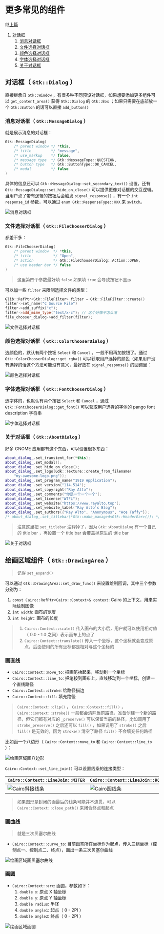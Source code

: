 # 更多常见的组件

继[上篇](./02.一些常见的组件.md)

1. [对话框](#对话框-gtkdialog-)
   1. [消息对话框](#消息对话框-gtkmessagedialog-)
   1. [文件选择对话框](#文件选择对话框-gtkfilechooserdialog-)
   1. [颜色选择对话框](#颜色选择对话框-gtkcolorchooserdialog-)
   1. [字体选择对话框](#字体选择对话框-gtkfontchooserdialog-)
   1. [关于对话框](#关于对话框-gtkaboutdialog-)

## 对话框（ `Gtk::Dialog` ）

直接继承自 `Gtk::Window` ，有很多种不同预设对话框，如果想要添加更多组件可以 `get_content_area()` 获得 `Gtk::Dialog` 的 `Gtk::Box` ；如果只需要在底部放一个 `Gtk::Button` 的话可以直接 `add_button()`

### 消息对话框（ `Gtk::MessageDialog` ）

就是展示消息的对话框：

```c++
Gtk::MessageDialog(
    /* parent window */ *this,
    /* title         */ "message",
    /* use_markup    */ false,
    /* message type  */ Gtk::MessageType::QUESTION,
    /* button type   */ Gtk::ButtonType::OK_CANCEL,
    /* modal         */ false
)
```

具体的信息还可以 `Gtk::MessageDialog::set_secondary_text()` 设置，还有 `Gtk::MessageDialog::set_hide_on_close()` 可以提供更像对话框的交互逻辑。当用户点了带有逻辑的按钮后会触发 `signal_response()` ，有一个 `int response_id` 参数，可以通过 `enum Gtk::ResponseType::XXX` 来 `switch`。

![消息对话框](../imgs/gtkmm4-message_dialog.gif "消息对话框")

### 文件选择对话框（ `Gtk::FileChooserDialog` ）

都差不多：

```c++
Gtk::FileChooserDialog(
    /* parent window  */ *this,
    /* title          */ "Open",
    /* action         */ Gtk::FileChooserDialog::Action::OPEN,
    /* use header bar */ false
)
```

> 这里第四个参数最好填 `false` 如果填 `true` 会导致按钮不显示

可以加一些 `filter` 来限制选择文件的类型：

```c++
Glib::RefPtr<Gtk::FileFilter> filter = Gtk::FileFilter::create()
filter->set_name("C Source File")
filter->add_suffix("c");
filter->add_mime_type("text/x-c"); // 这个好像不怎么准
file_chooser_dialog->add_filter(filter);
```

![文件选择对话框](../imgs/gtkmm4-file_chooser_dialog.gif "文件选择对话框")

### 颜色选择对话框（ `Gtk::ColorChooserDialog` ）

选颜色的，默认有两个按钮 `Select` 和 `Cancel` ，一般不用再加按钮了。通过 `Gtk::ColorChooserDialog::get_rgba()` 可以获取用户选择的颜色（如果用户没有选择的话这个方法可能没有意义，最好放在 `signal_response()` 的回调里：

![颜色选择对话框](../imgs/gtkmm4-color_chooser_dialog.gif "颜色选择对话框")

### 字体选择对话框（ `Gtk::FontChooserDialog` ）

选字体的，也默认有两个按钮 `Select` 和 `Cancel` ，通过 `Gtk::FontChooserDialog::get_font()` 可以获取用户选择的字体的 pango font description 字符串

![字体选择对话框](../imgs/gtkmm4-font_chooser_dialog.gif "字体选择对话框")

### 关于对话框（ `Gtk::AboutDialog` ）

好多 GNOME 应用都有这个东西，可以设置很多东西：

```c++
about_dialog_.set_transient_for(*this);
about_dialog_.set_modal();
about_dialog_.set_hide_on_close();
about_dialog_.set_logo(Gdk::Texture::create_from_filename(
    "my-awesome-logo.png"));
about_dialog_.set_program_name("1919 Application");
about_dialog_.set_version("114.514");
about_dialog_.set_copyright("Ray Alto");
about_dialog_.set_comments("你是一个一个一个");
about_dialog_.set_license("WTFL");
about_dialog_.set_website("https://www.rayalto.top");
about_dialog_.set_website_label("Ray Alto's Blog");
about_dialog_.set_authors({"Ray Alto", "Anonymous", "Ace Taffy"});
/* about_dialog_.set_titlebar(*Gtk::make_managed<Gtk::HeaderBar>()); */
```

> 注意这里把 `set_titlebar` 注释掉了，因为 `Gtk::AboutDialog` 有一个自己的 title bar ，再设置一个 title bar 会覆盖掉原生的 title bar

![关于对话框](../imgs/gtkmm4-about_dialog.gif "关于对话框")

## 绘画区域组件（ `Gtk::DrawingArea` ）

> 记得 `set_expand()`

可以通过 `Gtk::DrawingArea::set_draw_func()` 来设置绘制回调，其中三个参数分别为：

1. `const Cairo::RefPtr<Cairo::Context>& context`: Cairo 的上下文，用来实际绘制图像
1. `int width`: 画布的宽度
1. `int height`: 画布的长度

> 1. `Cairo::Context::scale()` 传入画布的大小后，用户就可以使用相对值（ 0.0 - 1.0 之间）表示画布上的点了
> 1. `Cairo::Context::translate()` 传入一个坐标，这个坐标就会变成原点，后面使用的所有坐标都是相对与这个坐标的

### 画直线

- `Cairo::Context::move_to`: 把画笔抬起来，移动到一个坐标
- `Cairo::Context::line_to`: 把笔按到画布上，直线移动到一个坐标，创建一个直线路径
- `Cairo::Context::stroke`: 给路径描边
- `Cairo::Context::fill`: 填充路径

> `Cairo::Context::clip()` ， `Cairo::Context::fill()` ， `Cairo::Context::stroke()` 一般都会清除当前路径，准备创建一个新的路径，但它们都有对应的 `_preserve()` 可以保留当前的路径，比如调用了 `stroke_preserve()` 之后还可以 `fill()` ，如果调用了 `stroke()` 之后 `fill()` 是无效的，因为 `stroke()` 清空了路径 `fill()` 不会填充任何路径

比如画一个八边形（ `Cairo::Context::move_to` 和 `Cairo::Context::line_to` ）：

![绘画区域画八边形](../imgs/gtkmm4-drawing_area-simple.gif "绘画区域画八边形")

`Cairo::Context::set_line_join()` 可以设置线条的连接类型：

| `Cairo::Context::LineJoin::MITER`                                                 | `Cairo::Context::LineJoin::ROUND`                                             | `Cairo::Context::LineJoin::BEVEL`                                                 |
| --------------------------------------------------------------------------------- | ----------------------------------------------------------------------------- | --------------------------------------------------------------------------------- |
| ![Cairo斜接线条](../imgs/gtkmm4-drawing_area-line_join_miter.png "Cairo斜接线条") | ![Cairo圆线条](../imgs/gtkmm4-drawing_area-line_join_round.png "Cairo圆线条") | ![Cairo斜切线条](../imgs/gtkmm4-drawing_area-line_join_bevel.png "Cairo斜切线条") |

> 如果图形是封闭的画最后的线条可能并不连贯，可以 `Cairo::Context::close_path()` 来闭合终点和起点

### 画曲线

> 就是三次贝塞尔曲线

- `Cairo::Context::curve_to`: 目前画笔所在坐标作为起点，传入三组坐标（控制点一、控制点二、终点），画出一条三次贝塞尔曲线

![绘画区域画贝塞尔曲线](../imgs/gtkmm4-drawing_area-bezier_curve.png "绘画区域画贝塞尔曲线")

### 画圆

- `Cairo::Context::arc`: 画圆，参数如下：
  1. `double x`: 原点 X 轴坐标
  1. `double y`: 原点 Y 轴坐标
  1. `double radius`: 半径
  1. `double angle1`: 起点（ 0 - 2PI ）
  1. `double angle2`: 终点（ 0 - 2PI ）

![绘画区域画圆](../imgs/gtkmm4-drawing_area-arc.gif "绘画区域画圆")
